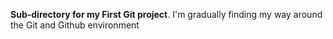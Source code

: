 **Sub-directory for my First Git project**. 
I'm gradually finding my way around the Git and Github environment
